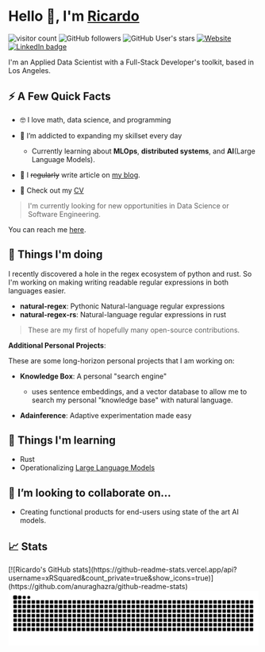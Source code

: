 # Hello 👋, I'm [Ricardo](https://ricardoruiz.site)

![visitor count](https://page-views.glitch.me/badge?page_id=xRSquared.xRSquared)
![GitHub followers](https://img.shields.io/github/followers/xRSquared?style=social)
![GitHub User's stars](https://img.shields.io/github/stars/xRSquared?affiliations=OWNER&style=social)
[![Website](https://img.shields.io/website?down_message=offline&url=https%3A%2F%2Fwww.ricardoruiz.site)](https://www.ricardoruiz.site)
[![LinkedIn badge](https://img.shields.io/badge/LinkedIn-0077B5?style=plastic-flat&logo=linkedin&logoColor=white)](https://www.linkedin.com/in/ricardo--ruiz/)

I'm an Applied Data Scientist with a Full-Stack Developer's toolkit,
based in Los Angeles.

## ⚡️ A Few Quick Facts

- 🤓 I love math, data science, and programming

- 🧠 I’m addicted to expanding my skillset every day

  - Currently learning about **MLOps**, **distributed systems**,
    and **AI**(Large Language Models).

- 📝 I ~~regularly~~ write article on [my blog](https://ricardoruiz.site/blog).

- 📕 Check out my [CV](https://ricardoruiz.site/cv/CV_Ricardo_Ruiz.pdf)

> I'm currently looking for new opportunities in Data Science or Software Engineering.

You can reach me [here](https://ricardoruiz.site/contact).

## 👷 Things I'm doing

I recently discovered a hole in the regex ecosystem of python and rust.
So I'm working on making writing readable regular expressions in both languages easier.

- **natural-regex**: Pythonic Natural-language regular expressions
- **natural-regex-rs**: Natural-language regular expressions in rust

> These are my first of hopefully many open-source contributions.

**Additional Personal Projects**:

These are some long-horizon personal projects that I am working on:

- **Knowledge Box**: A personal "search engine"

  - uses sentence embeddings, and a vector database to allow me to search
    my personal "knowledge base" with natural language.

- **Adainference**: Adaptive experimentation made easy

## 🧠 Things I'm learning

- Rust
- Operationalizing [Large Language Models](https://en.wikipedia.org/wiki/Large_language_model)

## 🤝 I’m looking to collaborate on…

- Creating functional products for end-users using state of the art AI models.

## 📈 Stats

<div style="display: flex; flex-direction: row;">
[![Ricardo's GitHub stats](https://github-readme-stats.vercel.app/api?username=xRSquared&count_private=true&show_icons=true)](https://github.com/anuraghazra/github-readme-stats)
</div>

<picture>
  <source media="(prefers-color-scheme: dark)" srcset="https://github.com/xRSquared/xRSquared/blob/output/github-snake-dark.svg" />
  <source media="(prefers-color-scheme: light)" srcset="https://github.com/xRSquared/xRSquared/blob/output/github-snake.svg" />
  <img alt="github-snake" src="github-snake.svg" />
</picture>
